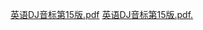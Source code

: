 [英语DJ音标第15版.pdf](https://github.com/yinxiuqu/yinxiuqu.github.io/edit/main/attachments/%E8%8B%B1%E8%AF%ADDJ%E9%9F%B3%E6%A0%87%E7%AC%AC15%E7%89%88.pdf)
<a href="https://github.com/yinxiuqu/yinxiuqu.github.io/edit/main/attachments/%E8%8B%B1%E8%AF%ADDJ%E9%9F%B3%E6%A0%87%E7%AC%AC15%E7%89%88.pdf" target="_blank">英语DJ音标第15版.pdf.</a>